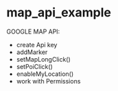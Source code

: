 # map_api_example

GOOGLE MAP API:

- create Api key
- addMarker
- setMapLongClick()
- setPoiClick() 
- enableMyLocation()
- work with Permissions
